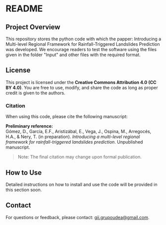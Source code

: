 # README

## Project Overview
This repository stores the python code with which the papper: Introducing a Multi-level Regional Framework for Rainfall-Triggered Landslides Prediction was developed. We encourage readers to test the software using the files given in the folder "Input" and other files with the required format.

## License
This project is licensed under the **Creative Commons Attribution 4.0 (CC BY 4.0)**. You are free to use, modify, and share the code as long as proper credit is given to the authors.

### Citation
When using this code, please cite the following manuscript:

**Preliminary reference:**  
Gómez, D., García, E.F., Aristizábal, E., Vega, J., Ospina, M., Arregocés, H.A., & Nery, T. (in preparation). *Introducing a multi-level regional framework for rainfall-triggered landslides prediction*. Unpublished manuscript.

> Note: The final citation may change upon formal publication.

## How to Use
Detailed instructions on how to install and use the code will be provided in this section soon.

## Contact
For questions or feedback, please contact: gii.grupoudea@gmail.com.



